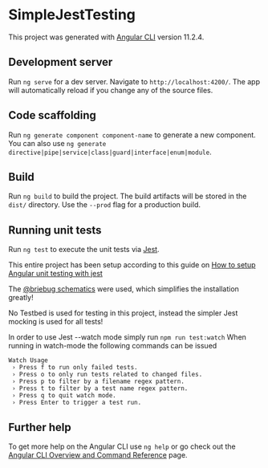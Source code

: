 # SimpleJestTesting

This project was generated with [Angular CLI](https://github.com/angular/angular-cli) version 11.2.4.

## Development server

Run `ng serve` for a dev server. Navigate to `http://localhost:4200/`. The app will automatically reload if you change any of the source files.

## Code scaffolding

Run `ng generate component component-name` to generate a new component. You can also use `ng generate directive|pipe|service|class|guard|interface|enum|module`.

## Build

Run `ng build` to build the project. The build artifacts will be stored in the `dist/` directory. Use the `--prod` flag for a production build.

## Running unit tests

Run `ng test` to execute the unit tests via [Jest](https://jestjs.io/).

This entire project has been setup according to this guide on [How to setup Angular unit testing with jest](https://www.amadousall.com/how-to-set-up-angular-unit-testing-with-jest/)

The [@briebug schematics](https://github.com/briebug/jest-schematic) were used, which simplifies the installation greatly!

No Testbed is used for testing in this project, instead the simpler Jest mocking is used for all tests!

In order to use Jest --watch mode simply run
`npm run test:watch`
When running in watch-mode the following commands can be issued
```
Watch Usage
 › Press f to run only failed tests.
 › Press o to only run tests related to changed files.
 › Press p to filter by a filename regex pattern.
 › Press t to filter by a test name regex pattern.
 › Press q to quit watch mode.
 › Press Enter to trigger a test run.
```
## Further help

To get more help on the Angular CLI use `ng help` or go check out the [Angular CLI Overview and Command Reference](https://angular.io/cli) page.
